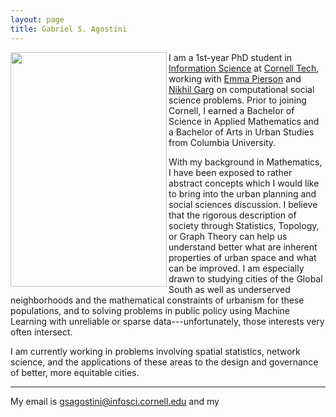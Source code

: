 ```yaml
---
layout: page
title: Gabriel S. Agostini
---
```

<img src="images/portrait.JPG" width="250" height="375" align="left">

I am a 1st-year PhD student in [Information Science](https://infosci.cornell.edu) at [Cornell Tech](https://tech.cornell.edu), working with [Emma Pierson](https://www.cs.cornell.edu/~emmapierson/) and [Nikhil Garg](https://gargnikhil.com) on computational social science problems. Prior to joining Cornell, I earned a Bachelor of Science in Applied Mathematics and a Bachelor of Arts in Urban Studies from Columbia University.

With my background in Mathematics, I have been exposed to rather abstract concepts which I would like to bring into the urban planning and social sciences discussion. I believe that the rigorous description of society through Statistics, Topology, or Graph Theory can help us understand better what are inherent properties of urban space and what can be improved. I am especially drawn to studying cities of the Global South as well as underserved neighborhoods and the mathematical constraints of urbanism for these populations, and to solving problems in public policy using Machine Learning with unreliable or sparse data---unfortunately, those interests very often intersect.

I am currently working in problems involving spatial statistics, network science, and the applications of these areas to the design and governance of better, more equitable cities.

---

My email is <gsagostini@infosci.cornell.edu> and my 
